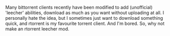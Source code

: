 Many bittorrent clients recently have been modified to add (unofficial) 'leecher' abilities, download as much as you want without uploading at all. I personally hate the idea, but I sometimes just want to download something quick, and rtorrent is my favourite torrent client. And I'm bored. So, why not make an rtorrent leecher mod.